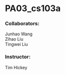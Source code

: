 # PA03_cs103a
### Collaborators:
Junhao Wang\
Zihao Liu \
Tingwei Liu 

### Instructor:
Tim Hickey 

